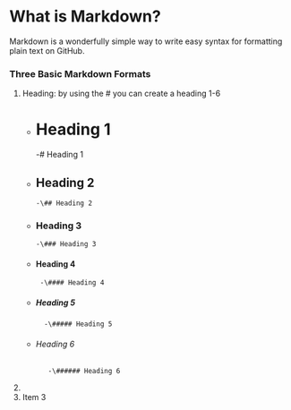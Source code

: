# What is Markdown?
Markdown is a wonderfully simple way to write easy syntax for formatting plain text on GitHub.

### Three Basic Markdown Formats
1. Heading: by using the \# you can create a heading 1-6
   - # Heading 1 
       -\# Heading 1
   - ## Heading 2
         -\## Heading 2
   - ### Heading 3
         -\### Heading 3
   - #### Heading 4
          -\#### Heading 4
   - ##### Heading 5
           -\##### Heading 5
   - ###### Heading 6
            -\###### Heading 6
2. 
3. Item 3
